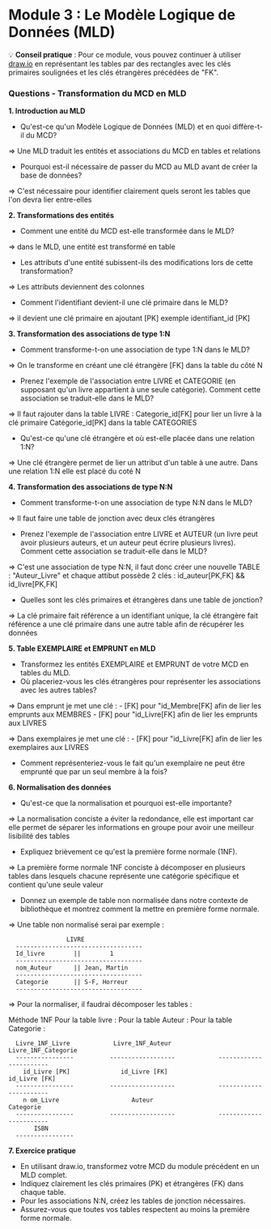 # Module 3 : Le Modèle Logique de Données (MLD)

💡 **Conseil pratique** : Pour ce module, vous pouvez continuer à utiliser [draw.io](https://app.diagrams.net/) en représentant les tables par des rectangles avec les clés primaires soulignées et les clés étrangères précédées de "FK".

### Questions - Transformation du MCD en MLD

**1. Introduction au MLD**

- Qu'est-ce qu'un Modèle Logique de Données (MLD) et en quoi diffère-t-il du MCD?

=> Une MLD traduit les entités et associations du MCD en tables et relations

- Pourquoi est-il nécessaire de passer du MCD au MLD avant de créer la base de données?

=> C'est nécessaire pour identifier clairement quels seront les tables que l'on devra lier entre-elles

**2. Transformations des entités**

- Comment une entité du MCD est-elle transformée dans le MLD?

=> dans le MLD, une entité est transformé en table

- Les attributs d'une entité subissent-ils des modifications lors de cette transformation?

=> Les attributs deviennent des colonnes

- Comment l'identifiant devient-il une clé primaire dans le MLD?

=> il devient une clé primaire en ajoutant [PK] exemple identifiant_id [PK]

**3. Transformation des associations de type 1:N**

- Comment transforme-t-on une association de type 1:N dans le MLD?

=> On le transforme en créant une clé étrangère [FK] dans la table du côté N

- Prenez l'exemple de l'association entre LIVRE et CATEGORIE (en supposant qu'un livre appartient à une seule catégorie). Comment cette association se traduit-elle dans le MLD?

=> Il faut rajouter dans la table LIVRE : Categorie_id[FK] pour lier un livre à la clé primaire Catégorie_id[PK] dans la table CATEGORIES

- Qu'est-ce qu'une clé étrangère et où est-elle placée dans une relation 1:N?

=> Une clé étrangère permet de lier un attribut d'un table à une autre.
Dans une relation 1:N elle est placé du coté N

**4. Transformation des associations de type N:N**

- Comment transforme-t-on une association de type N:N dans le MLD?

=> Il faut faire une table de jonction avec deux clés étrangères

- Prenez l'exemple de l'association entre LIVRE et AUTEUR (un livre peut avoir plusieurs auteurs, et un auteur peut écrire plusieurs livres). Comment cette association se traduit-elle dans le MLD?

=> C'est une association de type N:N, il faut donc créer une nouvelle TABLE : "Auteur_Livre" et chaque attibut possède 2 clés :
id_auteur[PK,FK] && id_livre[PK,FK]

- Quelles sont les clés primaires et étrangères dans une table de jonction?

=> La clé primaire fait référence a un identifiant unique, la clé étrangère fait référence a une clé primaire dans une autre table afin de récupérer les données

**5. Table EXEMPLAIRE et EMPRUNT en MLD**

- Transformez les entités EXEMPLAIRE et EMPRUNT de votre MCD en tables du MLD.
- Où placeriez-vous les clés étrangères pour représenter les associations avec les autres tables?

=> Dans emprunt je met une clé : - [FK] pour "id_Membre[FK] afin de lier les emprunts aux MEMBRES - [FK] pour "id_Livre[FK] afin de lier les emprunts aux LIVRES

=> Dans exemplaires je met une clé : - [FK] pour "id_Livre[FK] afin de lier les exemplaires aux LIVRES

- Comment représenteriez-vous le fait qu'un exemplaire ne peut être emprunté que par un seul membre à la fois?

**6. Normalisation des données**

- Qu'est-ce que la normalisation et pourquoi est-elle importante?

=> La normalisation conciste a éviter la redondance, elle est important car elle permet de séparer les informations en groupe pour
avoir une meilleur lisibilité des tables

- Expliquez brièvement ce qu'est la première forme normale (1NF).

=> La première forme normale 1NF conciste à décomposer en plusieurs tables dans lesquels chacune représente une catégorie spécifique
et contient qu'une seule valeur

- Donnez un exemple de table non normalisée dans notre contexte de bibliothèque et montrez comment la mettre en première forme normale.

=> Une table non normalisé serai par exemple :

                    LIVRE
      -----------------------------------
      Id_livre        ||        1
      -----------------------------------
      nom_Auteur      || Jean, Martin
      -----------------------------------
      Categorie       || S-F, Horreur
      -----------------------------------

=> Pour la normaliser, il faudrai décomposer les tables :

Méthode 1NF
Pour la table livre : Pour la table Auteur : Pour la table Categorie :

      Livre_1NF_Livre            Livre_1NF_Auteur              Livre_1NF_Categorie
      ----------------          ------------------            -----------------------
        id_Livre [PK]              id_Livre [FK]                   id_Livre [FK]
      ----------------          ------------------            -----------------------
        n om_Livre                    Auteur                         Categorie
      ----------------          ------------------            -----------------------
           ISBN
      ----------------

**7. Exercice pratique**

- En utilisant draw.io, transformez votre MCD du module précédent en un MLD complet.
- Indiquez clairement les clés primaires (PK) et étrangères (FK) dans chaque table.
- Pour les associations N:N, créez les tables de jonction nécessaires.
- Assurez-vous que toutes vos tables respectent au moins la première forme normale.
